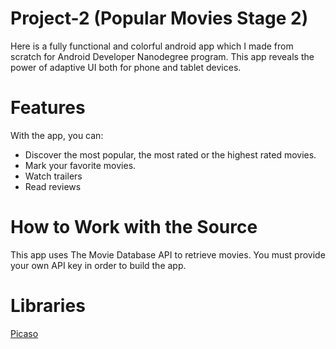 # Project-2 (Popular Movies Stage 2)

Here is a fully functional and colorful android app which I made from scratch for Android Developer Nanodegree program. This app reveals the power of adaptive UI both for phone and tablet devices.

# Features

With the app, you can:

 *  Discover the most popular, the most rated or the highest rated movies.
 *  Mark your favorite movies. 
 *  Watch trailers
 *  Read reviews

# How to Work with the Source

This app uses The Movie Database API to retrieve movies. You must provide your own API key in order to build the app.

# Libraries

[Picaso](http://square.github.io/picasso/)


